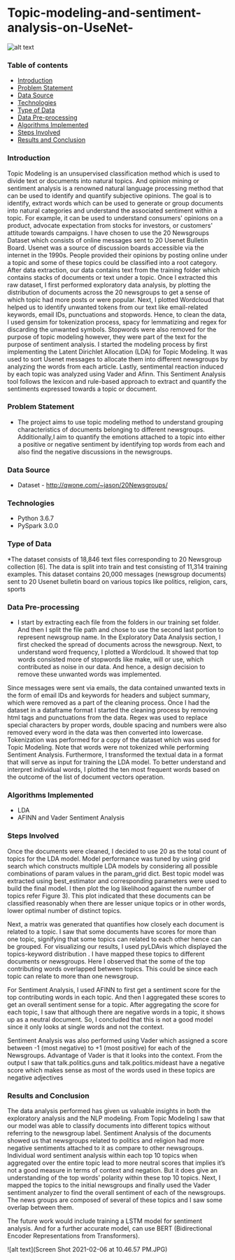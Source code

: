 # Topic-modeling-and-sentiment-analysis-on-UseNet-

![alt text](amazon.JPG)

### Table of contents
* [Introduction](#introduction)
* [Problem Statement](#problem-statement)
* [Data Source](#data-source)
* [Technologies](#technologies)
* [Type of Data](#type-of-data)
* [Data Pre-processing](#data-pre-processing)
* [Algorithms Implemented](#algorithms-implemented)
* [Steps Involved](#steps-involved)
* [Results and Conclusion](#results-and-conclusion)

### Introduction
Topic Modeling is an unsupervised classification method which is used to divide text or documents into natural topics. And opinion mining or sentiment analysis is a renowned natural language processing method that can be used to identify and quantify subjective opinions. The goal is to identify, extract words which can be used to generate or group documents into natural categories and understand the associated sentiment within a topic. For example, it can be used to understand consumers' opinions on a product, advocate expectation from stocks for investors, or customers' attitude towards campaigns.
I have chosen to use the 20 Newsgroups Dataset which consists of online messages sent to 20 Usenet Bulletin Board. Usenet was a source of discussion boards accessible via the internet in the 1990s. People provided their opinions by posting online under a topic and some of these topics could be classified into a root category. After data extraction, our data contains text from the training folder which contains stacks of documents or text under a topic.
Once I extracted this raw dataset, I first performed exploratory data analysis, by plotting the distribution of documents across the 20 newsgroups to get a sense of which topic had more posts or were popular. Next, I plotted Wordcloud that helped us to identify unwanted tokens from our text like email-related keywords, email IDs, punctuations and stopwords. Hence, to clean the data, I used gensim for tokenization process, spacy for lemmatizing and regex for discarding the unwanted symbols. Stopwords were also removed for the purpose of topic modeling however, they were part of the text for the purpose of sentiment analysis.
I started the modeling process by first implementing the Latent Dirichlet Allocation (LDA) for Topic Modeling. It was used to sort Usenet messages to allocate them into different newsgroups by analyzing the words from each article. Lastly, sentimental reaction induced by each topic was analyzed using Vader and Afinn. This Sentiment Analysis tool follows the lexicon and rule-based approach to extract and quantify the sentiments expressed towards a topic or document.


### Problem Statement
* The project aims to use topic modeling method to understand grouping characteristics of documents belonging to different newsgroups. Additionally,I aim to quantify the emotions attached to a topic into either a positive or negative sentiment by identifying top words from each and also find the negative discussions in the newsgroups.

### Data Source
* Dataset -  http://qwone.com/~jason/20Newsgroups/ 

### Technologies
* Python 3.6.7
* PySpark 3.0.0

### Type of Data
*The dataset consists of 18,846 text files corresponding to 20 Newsgroup collection [6]. The data is split into train and test consisting of 11,314 training examples. This dataset contains 20,000 messages (newsgroup documents) sent to 20 Usenet bulletin board on various topics like politics, religion, cars, sports

### Data Pre-processing
* I start by extracting each file from the folders in our training set folder. And then I split the file path and chose to use the second last portion to represent newsgroup name. In the Exploratory Data Analysis section, I first checked the spread of documents across the newsgroup. Next, to understand word frequency, I plotted a Wordcloud. It showed that top words consisted more of stopwords like make, will or use, which contributed as noise in our data. And hence, a design decision to remove these unwanted words was implemented.

Since messages were sent via emails, the data contained unwanted texts in the form of email IDs and keywords for headers and subject summary, which were removed as a part of the cleaning process. Once I had the dataset in a dataframe format I started the cleaning process by removing html tags and punctuations from the data.  Regex was used to replace special characters by proper words, double spacing and numbers were also removed every word in the data was then converted into lowercase. Tokenization was performed for a copy of the dataset which was used for Topic Modeling. Note that words were not tokenized while performing Sentiment Analysis. Furthermore, I transformed the textual data in a format that will serve as input for training the LDA model. To better understand and interpret individual words, I plotted the ten most frequent words based on the outcome of the list of document vectors operation.


### Algorithms Implemented
* LDA
* AFINN and Vader Sentiment Analysis 

### Steps Involved

Once the documents were cleaned, I decided to use 20 as the total count of topics for the LDA model. Model performance was tuned by using grid search which constructs multiple LDA models by considering all possible combinations of param values in the param_grid dict. Best topic model was extracted using best_estimator and corresponding parameters were used to build the final model. I then plot the log likelihood against the number of topics refer Figure 3). This plot indicated that these documents can be classified reasonably when there are lesser unique topics or in other words, lower optimal number of distinct topics. 

Next, a matrix was generated that quantifies how closely each document is related to a topic. I saw that some documents have scores for more than one topic, signifying that some topics can related to each other hence can be grouped. For visualizing our results, I used pyLDAvis which displayed the topics-keyword distribution . I have mapped these topics to different documents or newsgroups. Here I observed that the some of the top contributing words overlapped between topics. This could be since each topic can relate to more than one newsgroup.

For Sentiment Analysis, I used AFINN to first get a sentiment score for the top contributing words in each topic. And then I aggregated these scores to get an overall sentiment sense for a topic. After aggregating the score for each topic, I saw that although there are negative words in a topic, it shows up as a neutral document. So, I concluded that this is not a good model since it only looks at single words and not the context.

Sentiment Analysis was also performed using Vader which assigned a score between -1 (most negative) to +1 (most positive) for each of the Newsgroups. Advantage of Vader is that it looks into the context. From the output  I saw that talk.politics.guns and talk.politics.mideast have a negative score which makes sense as most of the words used in these topics are negative adjectives


### Results and Conclusion
The data analysis performed has given us valuable insights in both the exploratory analysis and the NLP modeling. From Topic Modeling I saw that our model was able to classify documents into different topics without referring to the newsgroup label. Sentiment Analysis of the documents showed us that newsgroups related to politics and religion had more negative sentiments attached to it as compare to other newsgroups. Individual word sentiment analysis within each top 10 topics when aggregated over the entire topic lead to more neutral scores that implies it’s not a good measure in terms of context and negation. But it does give an understanding of the top words’ polarity within these top 10 topics. Next, I mapped the topics to the initial newsgroups and finally used the Vader sentiment analyzer to find the overall sentiment of each of the newsgroups. The news groups are composed of several of these topics and I saw some overlap between them. 

The future work would include training a LSTM model for sentiment analysis. And for a further accurate model, can use BERT (Bidirectional Encoder Representations from Transformers).

![alt text](Screen Shot 2021-02-06 at 10.46.57 PM.JPG)
